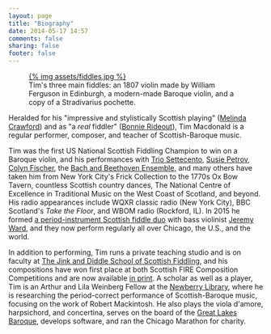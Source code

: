 ```yaml
---
layout: page
title: "Biography"
date: 2014-05-17 14:57
comments: false
sharing: false
footer: false
---
```

<figure class="fiddles">
  <a href="assets/fiddles.jpg">
    {% img assets/fiddles.jpg  %}
  </a>
  <figcaption>Tim's three main fiddles: an 1807 violin made by William Ferguson in Edinburgh, a modern-made Baroque violin, and a copy of a Stradivarius pochette.</figcaption>
</figure>

Heralded for his "impressive and stylistically Scottish playing" ([Melinda Crawford](http://www.melindacrawford.com/))
and as "a *real* fiddler" ([Bonnie Rideout](http://www.bonnierideout.com/)), Tim Macdonald is a regular performer,
composer, and teacher of Scottish-Baroque music.

Tim was the first US National Scottish Fiddling Champion to win on a
Baroque violin, and his performances with [Trio Settecento](http://www.triosettecento.com/), [Susie
Petrov](http://susiepetrov.com/), [Colyn Fischer](http://www.scotsduo.com/),
the [Bach and Beethoven Ensemble](http://www.bbensemble.org/), and many others
have taken him from New York City's Frick Collection to the 1770s Ox Bow
Tavern, countless Scottish country dances, The National Centre of Excellence in
Traditional Music on the West Coast of Scotland, and beyond. His radio appearances
include WQXR classic radio (New York City), BBC Scotland's *Take the Floor*, and
WBOM radio (Rockford, IL). In 2015 he formed [a period-instrument Scottish
fiddle duo](http://www.jeremydavidward.com/tim-and-jeremy/) with bass violinist
[Jeremy Ward](http://www.jeremydavidward.com), and they now perform regularly
all over Chicago, the U.S., and the world.


In addition to performing, Tim runs a private teaching studio and is on faculty at [The Jink and Diddle School of Scottish
Fiddling](http://www.jinkdiddle.com), and his compositions have won first place at both Scottish FIRE Composition Competitions
and are now available [in print](/tunes.html). A scholar as well as a player, Tim is an Arthur and
Lila Weinberg Fellow at the [Newberry Library](http://newberry.org/), where he is researching the period-correct
performance of Scottish-Baroque music, focusing on the work of Robert
Mackintosh. He also plays the viola d'amore, harpsichord, and concertina,
serves on the board of the [Great Lakes
Baroque](http://www.greatlakesbaroque.org/), develops software, and ran the
Chicago Marathon for charity.
